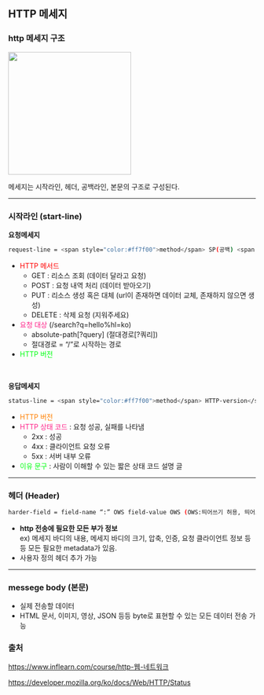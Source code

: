 ## HTTP 메세지

### http 메세지 구조

<img style="width:250px" src="https://velog.velcdn.com/images/fdsa200/post/020976af-b65e-4cb2-9463-0241e582b8e7/image.png">

메세지는 시작라인, 헤더, 공백라인, 본문의 구조로 구성된다.

---

### 시작라인 (start-line)

**요청메세지**

```bash
request-line = <span style="color:#ff7f00">method</span> SP(공백) <span style="color:#ff2288">request-target</span> SP <span style="color:#00FF11">HTTP-version</span> CRLF(엔터)
```

- <span style="color:red">HTTP 메서드</span>
  - GET : 리소스 조회 (데이터 달라고 요청)
  - POST : 요청 내역 처리 (데이터 받아오기)
  - PUT : 리소스 생성 혹은 대체 (url이 존재하면 데이터 교체, 존재하지 않으면 생성)
  - DELETE : 삭제 요청 (지워주세요)
- <span style="color:#ff2288">요청 대상</span> (/search?q=hello%hl=ko)
  - absolute-path[?query] (절대경로[?쿼리])
  - 절대경로 = “/”로 시작하는 경로
- <span style="color:#00FF11">HTTP 버전</span>

<br>

**응답메세지**

```bash
status-line = <span style="color:#ff7f00">method</span> HTTP-version</span> SP <span style="color:#ff2288">status-code</span> SP <span style="color:#00FF11">reason-phrase</span> CRLF
```

- <span style="color:#ff7f00">HTTP 버전</span>
- <span style="color:#ff2288">HTTP 상태 코드</span> : 요청 성공, 실패를 나타냄
  - 2xx : 성공
  - 4xx : 클라이언트 요청 오류
  - 5xx : 서버 내부 오류
- <span style="color:#00FF11">이유 문구</span> : 사람이 이해할 수 있는 짧은 상태 코드 설명 글

---

### 헤더 (Header)

```bash
harder-field = field-name “:” OWS field-value OWS (OWS:띄어쓰기 허용, 띄어도 되고 안 띄어도 되고)
```

- **http 전송에 필요한 모든 부가 정보**<br />
  ex) 메세지 바디의 내용, 메세지 바디의 크기, 압축, 인증, 요청 클라이언트 정보 등등 모든 필요한 metadata가 있음.
- 사용자 정의 헤더 추가 가능

---

### messege body (본문)

- 실제 전송할 데이터
- HTML 문서, 이미지, 영상, JSON 등등 byte로 표현할 수 있는 모든 데이터 전송 가능

### 출처

https://www.inflearn.com/course/http-웹-네트워크

https://developer.mozilla.org/ko/docs/Web/HTTP/Status
